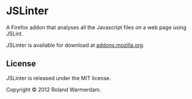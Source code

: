 JSLinter
========

A Firefox addon that analyses all the Javascript files on a web page using JSLint.

JSLinter is available for download at [addons.mozilla.org](https://addons.mozilla.org/addon/jslinter?src=external-github).


License
-------
JSLinter is released under the MIT license.

Copyright © 2012 Roland Warmerdam.
